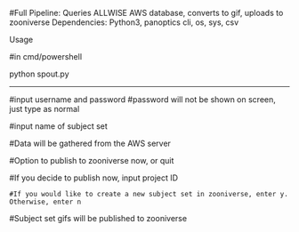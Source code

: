 #Full Pipeline: Queries ALLWISE AWS database, converts to gif, uploads to zooniverse
Dependencies: Python3, panoptics cli, os, sys, csv

Usage

#in cmd/powershell

python spout.py


----------------
#input username and password
#password will not be shown on screen, just type as normal



#input name of subject set

#Data will be gathered from the AWS server

#Option to publish to zooniverse now, or quit

#If you decide to publish now, input project ID

	#If you would like to create a new subject set in zooniverse, enter y. Otherwise, enter n

#Subject set gifs will be published to zooniverse